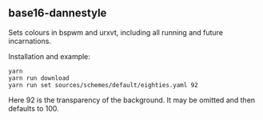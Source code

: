 ## base16-dannestyle

Sets colours in bspwm and urxvt, including all running and future incarnations.

Installation and example:

```
yarn
yarn run download
yarn run set sources/schemes/default/eighties.yaml 92
```

Here 92 is the transparency of the background. It may be omitted and then defaults to 100.
